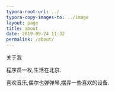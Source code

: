 ```yaml
---
typora-root-url: ../
typora-copy-images-to: ../image
layout: page 
title: about
date: 2019-09-24 11:32
permalink: /about/
---
```


关于我

程序员一枚,生活在北京.

喜欢音乐,偶尔也弹弹琴,摆弄一些喜欢的设备. 
